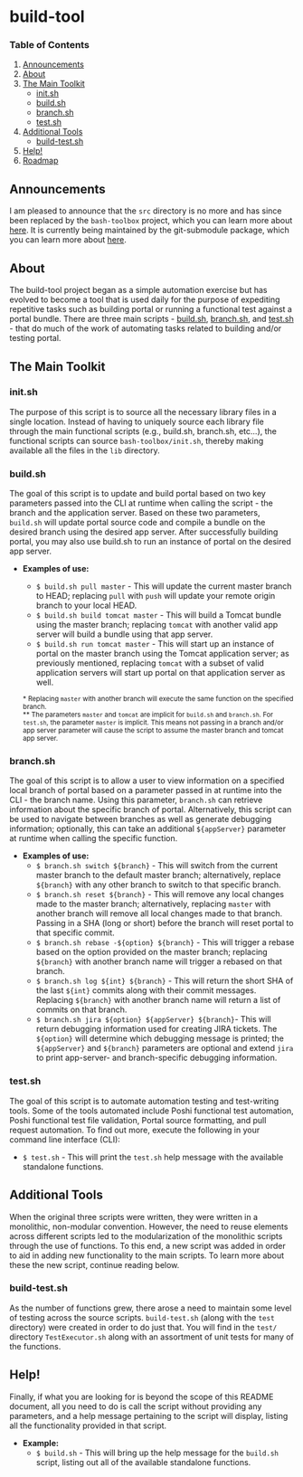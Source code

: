 # build-tool

### Table of Contents
1. [Announcements](#announcements)
2. [About](#about)
2. [The Main Toolkit](#the-main-toolkit)
	- [init.sh](#initsh)
	- [build.sh](#buildsh)
	- [branch.sh](#branchsh)
	- [test.sh](#testsh)
4. [Additional Tools](#additional-tools)
	- [build-test.sh](#build-testsh)
5. [Help!](#help)
6. [Roadmap](#roadmap)

## Announcements

I am pleased to announce that the `src` directory is no more and has since been
replaced by the `bash-toolbox` project, which you can learn more about [here](
	https://github.com/anthony-chu/bash-toolbox). It is currently being
maintained by the git-submodule package, which you can learn more about [here](
	https://git-scm.com/book/en/v2/Git-Tools-Submodules).

## About

The build-tool project began as a simple automation exercise but has evolved to
become a tool that is used daily for the purpose of expediting repetitive tasks
such as building portal or running a functional test against a portal bundle.
There are three main scripts - [build.sh](#buildsh), [branch.sh](#branchsh), and
[test.sh](#testsh) - that do much of the work of automating tasks related to
building and/or testing portal.

## The Main Toolkit

### init.sh

The purpose of this script is to source all the necessary library files in a
single location. Instead of having to uniquely source each library file through
the main functional scripts (e.g., build.sh, branch.sh, etc...), the functional
scripts can source `bash-toolbox/init.sh`, thereby making available all the
files in the `lib` directory.

### build.sh

The goal of this script is to update and build portal based on two key
parameters passed into the CLI at runtime when calling the script - the branch
and the application server. Based on these two parameters, `build.sh` will
update portal source code and compile a bundle on the desired branch using the
desired app server. After successfully building portal, you may also use
build.sh to run an instance of portal on the desired app server.

- **Examples of use:**
	- `$ build.sh pull master` - This will update the current master branch to
	HEAD; replacing `pull` with `push` will update your remote origin branch to
	your local HEAD.
	- `$ build.sh build tomcat master` - This will build a Tomcat bundle using
	the master branch; replacing `tomcat` with another valid app server will
	build a bundle using that app server.
	- `$ build.sh run tomcat master` - This will start up an instance of portal
	on the master branch using the Tomcat application server; as previously
	mentioned, replacing `tomcat` with a subset of valid application servers
	will start up portal on that application server as well.

	<sup>\* Replacing <code>master</code> with another branch will execute the
	same function on the specified branch.</sup>
	</br>
	<sup>\*\* The parameters <code>master</code> and <code>tomcat</code> are
	implicit for <code>build.sh</code> and <code>branch.sh</code>. For <code>
	test.sh</code>, the parameter <code>master</code> is implicit. This means
	not passing in a branch and/or app server parameter will cause the script to
	assume the master branch and tomcat app server.</sup>

### branch.sh

The goal of this script is to allow a user to view information on a specified
local branch of portal based on a parameter passed in at runtime into the CLI -
the branch name. Using this parameter, `branch.sh` can retrieve information
about the specific branch of portal. Alternatively, this script can be used to
navigate between branches as well as generate debugging information; optionally,
this can take an additional `${appServer}` parameter at runtime when calling the
specific function.

- **Examples of use:**
	- `$ branch.sh switch ${branch}` - This will switch from the current master
	branch to the default master branch; alternatively, replace `${branch}`
	with any other branch to switch to that specific branch.
	- `$ branch.sh reset ${branch}` - This will remove any local changes made to
	the master branch; alternatively, replacing `master` with another branch
	will remove all local changes made to that branch. Passing in a SHA
	(long or short) before the branch will reset portal to that specific commit.
	- `$ branch.sh rebase -${option} ${branch}` - This will trigger a rebase
	based on the option provided on the master branch; replacing `${branch}`
	with another branch name will trigger a rebased on that branch.
	- `$ branch.sh log ${int} ${branch}` - This will return the short SHA of the
	last `${int}` commits along with their commit messages. Replacing
	`${branch}` with another branch name will return a list of commits on that
	branch.
	- `$ branch.sh jira ${option} ${appServer} ${branch}`- This will return
	debugging information used for creating JIRA tickets. The `${option}` will
	determine which debugging message is printed; the `${appServer}` and
	`${branch}` parameters are optional and extend `jira` to print app-server-
	and branch-specific debugging information.

### test.sh

The goal of this script is to automate automation testing and test-writing
tools. Some of the tools automated include Poshi functional test automation,
Poshi functional test file validation, Portal source formatting, and pull
request automation. To find out more, execute the following in your command line
interface (CLI):
- `$ test.sh` - This will print the `test.sh` help message with the available
standalone functions.

## Additional Tools

When the original three scripts were written, they were written in a monolithic,
non-modular convention. However, the need to reuse elements across different
scripts led to the modularization of the monolithic scripts through the use of
functions. To this end, a new script was added in order to aid in adding new
functionality to the main scripts. To learn more about these the new script,
continue reading below.

### build-test.sh

As the number of functions grew, there arose a need to maintain some level of
testing across the source scripts. `build-test.sh` (along with the `test`
directory) were created in order to do just that. You will find in the `test/`
directory `TestExecutor.sh` along with an assortment of unit tests for many of
the functions.

## Help!

Finally, if what you are looking for is beyond the scope of this README
document, all you need to do is call the script without providing any
parameters, and a help message pertaining to the script will display, listing
all the functionality provided in that script.

- **Example:**
	- `$ build.sh` - This will bring up the help message for the `build.sh`
	script, listing out all of the available standalone functions.